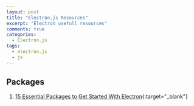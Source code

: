 ```yaml
---
layout: post
title: "Electron.js Resources"
excerpt: "Electron usefull resources"
comments: true
categories:
  - Electron.js
tags: 
  - electron.js
  - js
---
```


## Packages
1. [15 Essential Packages to Get Started With Electron](https://nodesource.com/blog/fifteen-essential-packages-to-get-started-with-electron/){:target="_blank"}
